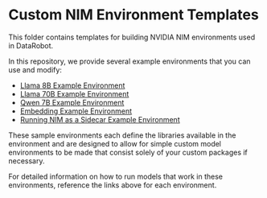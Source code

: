  # Custom NIM Environment Templates
This folder contains templates for building NVIDIA NIM environments used in DataRobot.

In this repository, we provide several example environments that you can use and modify:
* [Llama 8B Example Environment](nim_llama_8b)
* [Llama 70B Example Environment](nim_llama_70b)
* [Qwen 7B Example Environment](nim_qwen_7b)
* [Embedding Example Environment](nim_emedqa)
* [Running NIM as a Sidecar Example Environment](nim_sidecar)

These sample environments each define the libraries available in the environment
and are designed to allow for simple custom model environments to be made that
consist solely of your custom packages if necessary.

For detailed information on how to run models that work in these environments,
reference the links above for each environment.

